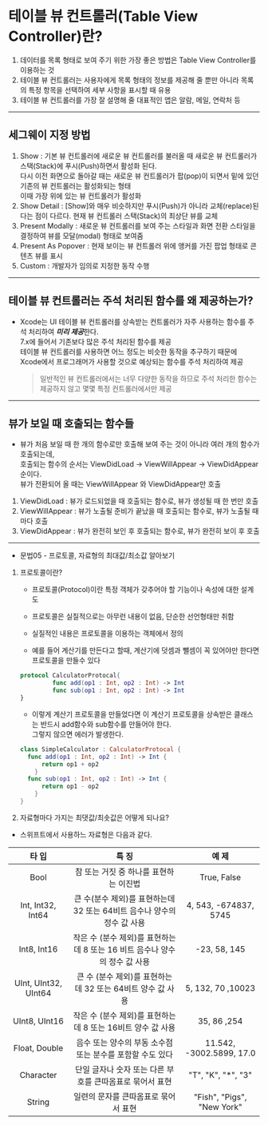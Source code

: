 # 테이블 뷰 컨트롤러(Table View Controller)란?
1. 데이터를 목록 형태로 보여 주기 위한 가장 좋은 방법은 Table View Controller를 이용하는 것
2. 테이블 뷰 컨트롤러는 사용자에게 목록 형태의 정보를 제공해 줄 뿐만 아니라 목록의 특정 항목을 선택하여 세부 사항을 표시할 때 유용
3. 테이블 뷰 컨트롤러를 가장 잘 설명해 줄 대표적인 앱은 알람, 메일, 연락처 등

<hr/>

## 세그웨이 지정 방법
1. Show : 기본 뷰 컨트롤러에 새로운 뷰 컨트롤러를 불러올 때 새로운 뷰 컨트롤러가 스택(Stack)에 푸시(Push)하면서 활성화 된다.  
          다시 이전 화면으로 돌아갈 때는 새로운 뷰 컨트롤러가 팝(pop)이 되면서 밑에 있던 기존의 뷰 컨트롤러는 활성화되는 형태  
          이때 가장 위에 있는 뷰 컨트롤러가 활성화
2. Show Detail : [Show]와 매우 비슷하지만 푸시(Push)가 아니라 교체(replace)된다는 점이 다르다.
                 현재 뷰 컨트롤러 스택(Stack)의 최상단 뷰를 교체
3. Present Modally : 새로운 뷰 컨트롤러를 보여 주는 스타일과 화면 전환 스타일을 결정하여 뷰를 모달(modal) 형태로 보여줌
4. Present As Popover : 현재 보이는 뷰 컨트롤러 위에 앵커를 가진 팝업 형태로 콘텐츠 뷰를 표시
5. Custom : 개발자가 임의로 지정한 동작 수행

<hr/>

## 테이블 뷰 컨트롤러는 주석 처리된 함수를 왜 제공하는가?
  - Xcode는 UI 테이블 뷰 컨트롤러를 상속받는 컨트롤러가 자주 사용하는 함수를 주석 처리하여 *****미리 제공*****한다.  
    7.x에 들어서 기존보다 많은 주석 처리된 함수를 제공  
    테이블 뷰 컨트롤러를 사용하면 어느 정도는 비슷한 동작을 추구하기 때문에 Xcode에서 프로그래머가 사용할 것으로 예상되는 함수를 주석 처리하여 제공  
    > 일반적인 뷰 컨트롤러에서는 너무 다양한 동작을 하므로 주석 처리한 함수는 제공하지 않고 몇몇 특정 컨트롤러에서만 제공
    
<hr/>

## 뷰가 보일 때 호출되는 함수들
- 뷰가 처음 보일 때 한 개의 함수로만 호출해 보여 주는 것이 아니라 여러 개의 함수가 호출되는데,   
  호출되는 함수의 순서는 ViewDidLoad -> ViewWillAppear -> ViewDidAppear 순이다.  
  뷰가 전환되어 올 때는 ViewWillAppear 와 ViewDidAppear만 호출  
 1. ViewDidLoad : 뷰가 로드되었을 때 호출되는 함수로, 뷰가 생성될 때 한 번만 호출
 2. ViewWillAppear : 뷰가 노출될 준비가 끝났을 때 호출되는 함수로, 뷰가 노출될 때마다 호출
 3. ViewDidAppear : 뷰가 완전히 보인 후 호출되는 함수로, 뷰가 완전히 보이 후 호출
 
 <hr/>
 
 * 문법05 - 프로토콜, 자료형의 최대값/최소값 알아보기
 1. 프로토콜이란?
    - 프로토콜(Protocol)이란 특정 객체가 갖추어야 할 기능이나 속성에 대한 설계도  
    - 프로토콜은 실질적으로는 아무런 내용이 없음, 단순한 선언형태만 취함
    - 실질적인 내용은 프로토콜을 이용하는 객체에서 정의  
      
    - 예를 들어 계산기를 만든다고 할때, 계산기에 덧셈과 뺄셈이 꼭 있어야만 한다면 프로토콜을 만들수 있다  
     ~~~swift 
    protocol CalculatorProtocal{
              func add(op1 : Int, op2 : Int) -> Int
              func sub(op1 : Int, op2 : Int) -> Int
     }
      ~~~  
    - 이렇게 계산기 프로토콜을 만들었다면 이 계산기 프로토콜을 상속받은 클래스는 반드시 add함수와 sub함수를 만들어야 한다.  
      그렇지 않으면 에러가 발생한다.  
    ~~~swift 
    class SimpleCalculator : CalculatorProtocal {
      func add(op1 : Int, op2 : Int) -> Int {
          return op1 + op2
        }
      func sub(op1 : Int, op2 : Int) -> Int {
          return op1 - op2
        }
    }
    ~~~
  2. 자료형마다 가지는 최댓값/최솟값은 어떻게 되나요?
  - 스위프트에서 사용하느 자료형은 다음과 같다.  
  
  |    타 입    |            특 징              |     예 제     |  
  | :--------: | :--------------------------: | :---------: |  
  | Bool       |참 또는 거짓 중 하나를 표현하는 이진법 | True, False |
  |Int, Int32, Int64| 큰 수(분수 제외)를 표현하는데 32 또는 64비트 음수나 양수의 정수 값 사용| 4, 543, -674837, 5745|
  |Int8, Int16| 작은 수 (분수 제외)를 표현하는 데 8 또는 16 비트 음수나 양수의 정수 값 사용 | -23, 58, 145|
  |UInt, UInt32, UInt64|큰 수 (분수 제외)를 표현하는 데 32 또는 64비트 양수 값 사용|5, 132, 70 ,10023|
  |UInt8, UInt16|작은 수 (분수 제외)를 표현하는 데 8 또는 16비트 양수 값 사용 | 35, 86 ,254|
  |Float, Double| 음수 또는 양수의 부동 소수점 또는 분수를 포함할 수도 있다| 11.542, -3002.5899, 17.0|
  |Character|단일 글자나 숫자 또는 다른 부호를 큰따옴표로 묶어서 표현|"T", "K", "*", "3"|
  |String|일련의 문자를 큰따옴표로 묶어서 표현 | "Fish", "Pigs", "New York"|
